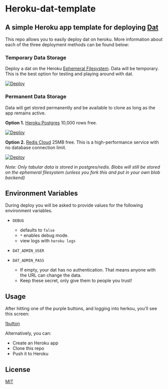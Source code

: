 Heroku-dat-template
===================

## A simple Heroku app template for deploying [Dat](http://github.com/maxogden/dat)

This repo allows you to easily deploy dat on heroku. More information about each of the three deployment methods can be found below:

### Temporary Data Storage
Deploy a dat on the Heroku [Ephemeral Filesystem](https://devcenter.heroku.com/articles/dynos#ephemeral-filesystem). Data will be temporary. This is the best option for testing and playing around with dat.

[![Deploy](https://www.herokucdn.com/deploy/button.png)](https://heroku.com/deploy?template=https://github.com/bmpvieira/heroku-dat-template.git)

### Permanent Data Storage
Data will get stored permanently and be available to clone as long as the app remains active.

**Option 1.** [Heroku Postgres](https://addons.heroku.com/heroku-postgresql)
10,000 rows free.

[![Deploy](https://www.herokucdn.com/deploy/button.png)](https://heroku.com/deploy?template=https://github.com/bmpvieira/heroku-dat-template/tree/postgres)

**Option 2.** [Redis Cloud](https://addons.heroku.com/rediscloud)
25MB free. This is a high-performance service with no database connection limit.

[![Deploy](https://www.herokucdn.com/deploy/button.png)](https://heroku.com/deploy?template=https://github.com/bmpvieira/heroku-dat-template/tree/redis)


_Note: Only tabular data is stored in postgres/redis. Blobs will still be stored on the ephemeral filesystem (unless you fork this and put in your own blob backend)_

Environment Variables
-----
During deploy you will be asked to provide values for the following environment variables.

* `DEBUG`
  - defaults to `false`
  - `*` enables debug mode.
  - view logs with ```heroku logs```

* `DAT_ADMIN_USER`
* `DAT_ADMIN_PASS`
  - If empty, your dat has no authentication. That means anyone with the URL can change the data.
  - Keep these secret, only give them to people you trust!


Usage
-----
After hitting one of the purple buttons, and logging into herkou, you'll see this screen:

[!button]('screens/landing.png')




Alternatively, you can:
- Create an Heroku app
- Clone this repo
- Push it to Heroku

<!-- https://devcenter.heroku.com/articles/heroku-button -->
<!-- http://expeditedssl.com/heroku-button-maker -->

License
-------
[MIT](https://raw.github.com/bmpvieira/heroku-dat/master/LICENSE)
